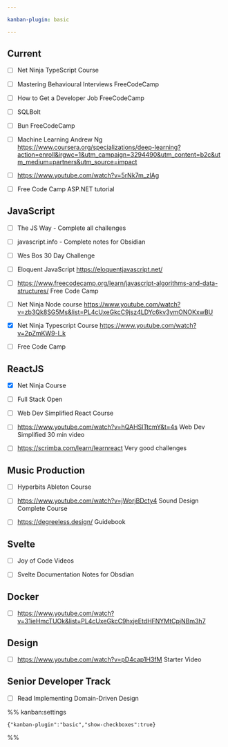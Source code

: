 ```yaml
---

kanban-plugin: basic

---
```


## Current

- [ ] Net Ninja TypeScript Course
- [ ] Mastering Behavioural Interviews FreeCodeCamp
- [ ] How to Get a Developer Job FreeCodeCamp
- [ ] SQLBolt
- [ ] Bun FreeCodeCamp
- [ ] Machine Learning Andrew Ng https://www.coursera.org/specializations/deep-learning?action=enroll&irgwc=1&utm_campaign=3294490&utm_content=b2c&utm_medium=partners&utm_source=impact
- [ ] https://www.youtube.com/watch?v=5rNk7m_zlAg
- [ ] Free Code Camp ASP.NET tutorial


## JavaScript

- [ ] The JS Way - Complete all challenges
- [ ] javascript.info - Complete notes for Obsidian
- [ ] Wes Bos 30 Day Challenge
- [ ] Eloquent JavaScript https://eloquentjavascript.net/
- [ ] https://www.freecodecamp.org/learn/javascript-algorithms-and-data-structures/ Free Code Camp
- [ ] Net Ninja Node course https://www.youtube.com/watch?v=zb3Qk8SG5Ms&list=PL4cUxeGkcC9jsz4LDYc6kv3ymONOKxwBU
- [x] Net Ninja Typescript Course https://www.youtube.com/watch?v=2pZmKW9-I_k
- [ ] Free Code Camp


## ReactJS

- [x] Net Ninja Course
- [ ] Full Stack Open
- [ ] Web Dev Simplified React Course
- [ ] https://www.youtube.com/watch?v=hQAHSlTtcmY&t=4s Web Dev Simplified 30 min video
- [ ] https://scrimba.com/learn/learnreact Very good challenges


## Music Production

- [ ] Hyperbits Ableton Course
- [ ] https://www.youtube.com/watch?v=jWorjBDcty4 Sound Design Complete Course
- [ ] https://degreeless.design/ Guidebook


## Svelte

- [ ] Joy of Code Videos
- [ ] Svelte Documentation Notes for Obsdian


## Docker

- [ ] https://www.youtube.com/watch?v=31ieHmcTUOk&list=PL4cUxeGkcC9hxjeEtdHFNYMtCpjNBm3h7


## Design

- [ ] https://www.youtube.com/watch?v=pD4cap1H3fM Starter Video


## Senior Developer Track

- [ ] Read Implementing Domain-Driven Design




%% kanban:settings
```
{"kanban-plugin":"basic","show-checkboxes":true}
```
%%